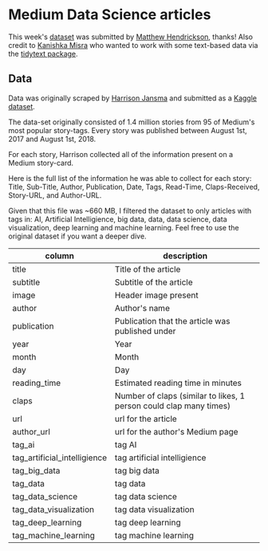 # Medium Data Science articles

This week's [dataset](https://github.com/rfordatascience/tidytuesday/blob/master/data/2018-12-04/medium_datasci.csv) was submitted by [Matthew Hendrickson](https://twitter.com/mjhendrickson), thanks! Also credit to [Kanishka Misra](https://twitter.com/iamasharkskin) who wanted to work with some text-based data via the [tidytext package](https://github.com/juliasilge/tidytext).

## Data

Data was originally scraped by [Harrison Jansma](https://github.com/harrisonjansma/Analyzing_Medium) and submitted as a [Kaggle dataset](https://www.kaggle.com/harrisonjansma/medium-stories).

The data-set originally consisted of 1.4 million stories from 95 of Medium's most popular story-tags. Every story was published between August 1st, 2017 and August 1st, 2018.

For each story, Harrison collected all of the information present on a Medium story-card.

Here is the full list of the information he was able to collect for each story: Title, Sub-Title, Author, Publication, Date, Tags, Read-Time, Claps-Received, Story-URL, and Author-URL.

Given that this file was ~660 MB, I filtered the dataset to only articles with tags in: AI, Artificial Intelligience, big data, data, data science, data visualization, deep learning and machine learning. Feel free to use the original dataset if you want a deeper dive.

|column | description
|------|-----|
title| Title of the article
subtitle | Subtitle of the article
image | Header image present
author | Author's name
publication | Publication that the article was published under
year | Year
month | Month
day | Day
reading_time | Estimated reading time in minutes
claps | Number of claps (similar to likes, 1 person could clap many times)
url | url for the article
author_url | url for the author's Medium page
tag_ai | tag AI
tag_artificial_intelligience | tag artificial intelligience
tag_big_data | tag big data
tag_data |tag data
tag_data_science |tag data science
tag_data_visualization | tag data visualization
tag_deep_learning | tag deep learning
tag_machine_learning | tag machine learning
